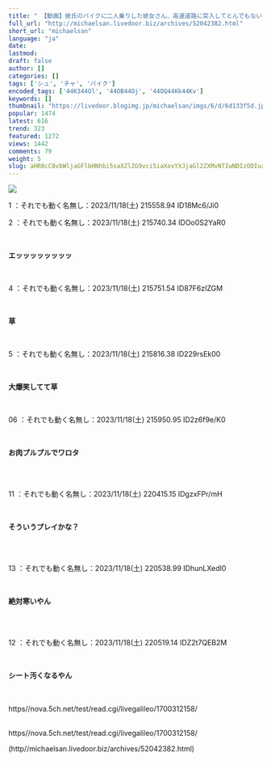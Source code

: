 ```yaml
---
title: " 【動画】彼氏のバイクに二人乗りした彼女さん、高速道路に突入してとんでもない事態に…！！"
full_url: "http://michaelsan.livedoor.biz/archives/52042382.html"
short_url: "michaelsan"
language: "ja"
date: 
lastmod: 
draft: false
author: []
categories: []
tags: ['シュ', 'チャ', 'バイク']
encoded_tags: ['44K344Ol', '44OB44Oj', '44OQ44Kk44Kv']
keywords: []
thumbnail: "https://livedoor.blogimg.jp/michaelsan/imgs/6/d/6d133f5d.jpg"
popular: 1474
latest: 616
trend: 323
featured: 1272
views: 1442
comments: 79
weight: 5
slug: aHR0cC8vbWljaGFlbHNhbi5saXZlZG9vci5iaXovYXJjaGl2ZXMvNTIwNDIzODIuaHRtbA==
---
```


![](https://livedoor.blogimg.jp/michaelsan/imgs/6/d/6d133f5d.jpg)

<div><p>1 ：それでも動く名無し：2023/11/18(土) 215558.94 ID18Mc6/Ji0</p><p>2 ：それでも動く名無し：2023/11/18(土) 215740.34 IDOo0S2YaR0</p><br><b><p>エッッッッッッッッ</p></b><br><p>4 ：それでも動く名無し：2023/11/18(土) 215751.54 ID87F6zIZGM</p><br><b><p>草</p></b><br><p>5 ：それでも動く名無し：2023/11/18(土) 215816.38 ID229rsEk00</p><br><b><p>大爆笑してて草</p></b><br><p>06 ：それでも動く名無し：2023/11/18(土) 215950.95 ID2z6f9e/K0</p><br><b><p>お肉プルプルでワロタ<br></p><br></b><br><p>11 ：それでも動く名無し：2023/11/18(土) 220415.15 IDgzxFPr/mH</p><br><b><p>そういうプレイかな？<br></p><br></b><br><p>13 ：それでも動く名無し：2023/11/18(土) 220538.99 IDhunLXedI0</p><br><b><p>絶対寒いやん</p><br></b><br><p>12 ：それでも動く名無し：2023/11/18(土) 220519.14 IDZ2t7QEB2M</p><br><b><p>シート汚くなるやん</p><br></b><br>https//nova.5ch.net/test/read.cgi/livegalileo/1700312158/<br><br clear='all'> <p id='a6850dc6aefc0d5bbff2bea180d92d89'> </p> <p id='a6850dc6aefc0d5bbff2bea180d92d89'> </p> <p class='alistcloud-container-6795'></p> <p>https//nova.5ch.net/test/read.cgi/livegalileo/1700312158/</p></div>

(http//michaelsan.livedoor.biz/archives/52042382.html)
